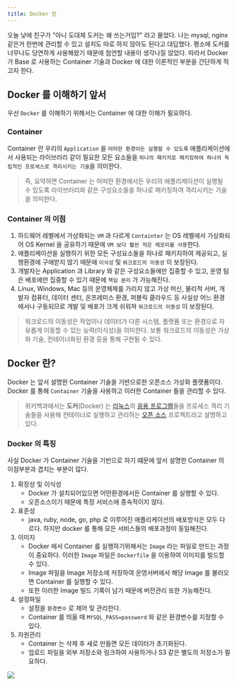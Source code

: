 ```yaml
---
title: Docker 란
---
```


오늘 낮에 친구가 "아니 도대체 도커는 왜 쓰는거임?" 라고 물었다. 나는  mysql, nginx  같은거 한번에 관리할 수 있고 설치도 따로 하지 않아도 된다고 대답했다. 평소에 도커를 너무나도 당연하게 사용해왔기 때문에 첨언할 내용이 생각나질 않았다. 따라서 Docker 가 Base 로 사용하는 Container 기술과 Docker 에 대한 이론적인 부분을 간단하게 적고자 한다.

## Docker 를 이해하기 앞서
우선 `Docker` 를 이해하기 위해서는 Container 에 대한 이해가 필요하다.

### Container
Container 란 우리의 `Application` 을  `어떠한 환경이든 실행할 수 있도록` 애플리케이션에서 사용되는 라이브러리 같이 필요한 모든 요소들을 `하나의 패키지로 패키징하여 하나의 독립적인 프로세스로 격리시키는 기술`을 의미한다. 

> 즉, 요약하면 Container 는 어떠한 환경에서든 우리의 애플리케이션이 실행될 수 있도록 라이브러리와 같은 구성요소들을 하나로 패키징하여 격리시키는 기술을 의미한다.

### Container 의 이점
1. 하드웨어 레벨에서 가상화되는 `VM` 과 다르게 `Containter` 는 OS 레벨에서 가상화되어 OS Kernel 을 공유하기 때문에 `VM 보다 훨씬 적은 메모리를 사용`한다.
2. 애플리케이션을 실행하기 위한 모든 구성요소들을 하나로 패키지하여 제공되고,  실행환경에 구애받지 않기 때문에 `이식성` 및 `워크로드의 이동성` 이 보장된다.
4. 개발자는 Application 과 Library 와 같은 구성요소들에만 집중할 수 있고, 운영 팀은 배포에만 집중할 수 있기 때문에 `책임 분리` 가 가능해진다.
5. Linux, Windows, Mac 등의 운영체제를 가리지 않고 가상 머신, 물리적 서버, 개발자 컴퓨터, 데이터 센터, 온프레미스 환경, 퍼블릭 클라우드 등 사실상 어느 환경에서나 구동되므로 개발 및 배포가 크게 쉬워져 `워크로드의 이동성` 이 보장된다.

> 워크로드의 이동성은 작업이나 데이터가 다른 시스템, 플랫폼 또는 환경으로 자유롭게 이동할 수 있는 능력(이식성)을 의미한다. 보통 워크로드의 이동성은 가상화 기술, 컨테이너화된 환경 등을 통해 구현될 수 있다.

## Docker 란?
Docker 는 앞서 설명한 Container 기술을 기반으로한 오픈소스 가상화 플랫폼이다. Docker 를 통해  `Container` 기술을 사용하고 이러한 Container 들을 관리할 수 있다.

> 위키백과에서는 **도커**(Docker) 는 [리눅스](https://ko.wikipedia.org/wiki/%EB%A6%AC%EB%88%85%EC%8A%A4 "리눅스")의 [응용 프로그램](https://ko.wikipedia.org/wiki/%EC%9D%91%EC%9A%A9_%EC%86%8C%ED%94%84%ED%8A%B8%EC%9B%A8%EC%96%B4 "응용 소프트웨어")들을 프로세스 격리 기술들을 사용해 컨테이너로 실행하고 관리하는 [오픈 소스](https://ko.wikipedia.org/wiki/%EC%98%A4%ED%94%88_%EC%86%8C%EC%8A%A4 "오픈 소스") 프로젝트라고 설명하고 있다.

### Docker 의 특징
사실 Docker 가 Container 기술을 기반으로 하기 떄문에 앞서 설명한 Container 의 이점부분과 겹치는 부분이 많다. 

1. 확장성 및 이식성
	- Docker 가 설치되어있으면 어떤환경에서든 Container 를  실행할 수 있다. 
	- 오픈소스이기 때문에 특정 서비스에 종속적이지 않다.
2. 표준성
	- java, ruby, node, go, php 로 이루어진 애플리케이션의 배포방식은 모두 다르다. 하지만 docker 를 통해 모든 서비스들의 배포과정이 동일해진다.
3. 이미지
	- Docker 에서 Container 를 실행하기위해서는 `Image` 라는 파일로 만드는 과정이 중요하다. 이러한 `Image` 파일은 `Dockerfile` 을 이용하여 이미지를 빌드할 수 있다.
	- Image 파일을 Image 저장소에 저장하여 운영서버에서 해당 Image 를 불러오면 Container 를 실행할 수 있다.
	- 또한 이러한 Image 빌드 기록이 남기 때문에 버전관리 또한 가능해진다.
4. 설정파일
	- 설정을 `환경변수` 로 제어 및 관리한다.
	- Container 를 띄울 때  `MYSQL_PASS=password` 와 같은 환경변수를 지정할 수 있다.
5. 자원관리
	- Container 는 삭제 후 새로 만들면 모든 데이터가 초기화된다.
	- 업로드 파일을 외부 저장소와 링크하여 사용하거나 S3 같은 별도의 저장소가 필요하다.


![](Docker/images/Pasted%20image%2020240104213456.png)
